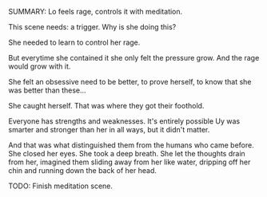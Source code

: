 SUMMARY: Lo feels rage, controls it with meditation. 

This scene needs: a trigger. Why is she doing this? 

She needed to learn to control her rage. 

But everytime she contained it she only felt the pressure grow.  And the rage would grow with it. 

She felt an obsessive need to be better, to prove herself, to know that she was better than these...

She caught herself.  That was where they got their foothold. 

Everyone has strengths and weaknesses.  It's entirely possible Uy was smarter and stronger than her in all ways, but it didn't matter. 

And that was what distinguished them from the humans who came before.  She closed her eyes.  She took a deep breath.  She let the thoughts drain from her, imagined them sliding away from her like water, dripping off her chin and running down the back of her head.  

TODO: Finish meditation scene. 

